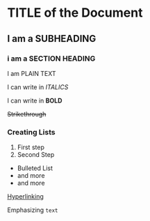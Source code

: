 # TITLE of the Document
## I am a SUBHEADING
### i am a SECTION HEADING

I am PLAIN TEXT

I can write in *ITALICS*

I can write in **BOLD**

~~Strikethrough~~

### Creating Lists
1. First step
2. Second Step

  * Bulleted List
  * and more
  * and more

[Hyperlinking](https://google.com)

Emphasizing `text`

